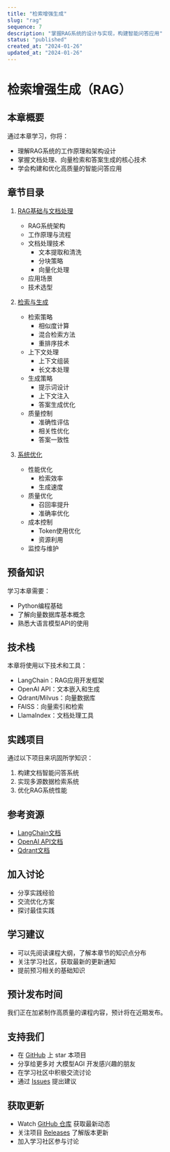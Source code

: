 ```yaml
---
title: "检索增强生成"
slug: "rag"
sequence: 7
description: "掌握RAG系统的设计与实现，构建智能问答应用"
status: "published"
created_at: "2024-01-26"
updated_at: "2024-01-26"
---
```


# 检索增强生成（RAG）

## 本章概要

通过本章学习，你将：
- 理解RAG系统的工作原理和架构设计
- 掌握文档处理、向量检索和答案生成的核心技术
- 学会构建和优化高质量的智能问答应用

## 章节目录

1. [RAG基础与文档处理](./basics.md)
   - RAG系统架构
   - 工作原理与流程
   - 文档处理技术
     - 文本提取和清洗
     - 分块策略
     - 向量化处理
   - 应用场景
   - 技术选型

2. [检索与生成](./retrieval-generation.md)
   - 检索策略
     - 相似度计算
     - 混合检索方法
     - 重排序技术
   - 上下文处理
     - 上下文组装
     - 长文本处理
   - 生成策略
     - 提示词设计
     - 上下文注入
     - 答案生成优化
   - 质量控制
     - 准确性评估
     - 相关性优化
     - 答案一致性

3. [系统优化](./optimization.md)
   - 性能优化
     - 检索效率
     - 生成速度
   - 质量优化
     - 召回率提升
     - 准确率优化
   - 成本控制
     - Token使用优化
     - 资源利用
   - 监控与维护

## 预备知识

学习本章需要：
- Python编程基础
- 了解向量数据库基本概念
- 熟悉大语言模型API的使用

## 技术栈

本章将使用以下技术和工具：
- LangChain：RAG应用开发框架
- OpenAI API：文本嵌入和生成
- Qdrant/Milvus：向量数据库
- FAISS：向量索引和检索
- LlamaIndex：文档处理工具

## 实践项目

通过以下项目来巩固所学知识：
1. 构建文档智能问答系统
2. 实现多源数据检索系统
3. 优化RAG系统性能

## 参考资源

- [LangChain文档](https://python.langchain.com/docs/get_started/introduction.html)
- [OpenAI API文档](https://platform.openai.com/docs/introduction)
- [Qdrant文档](https://qdrant.tech/documentation/)

## 加入讨论
- 分享实践经验
- 交流优化方案
- 探讨最佳实践

## 学习建议
- 可以先阅读课程大纲，了解本章节的知识点分布
- 关注学习社区，获取最新的更新通知
- 提前预习相关的基础知识

## 预计发布时间
我们正在加紧制作高质量的课程内容，预计将在近期发布。

## 支持我们
- 在 [GitHub](https://github.com/learnagi/learnagi-course) 上 star 本项目
- 分享给更多对 大模型AGI 开发感兴趣的朋友
- 在学习社区中积极交流讨论
- 通过 [Issues](https://github.com/learnagi/learnagi-course/issues) 提出建议

## 获取更新
- Watch [GitHub 仓库](https://github.com/learnagi/learnagi-course) 获取最新动态
- 关注项目 [Releases](https://github.com/learnagi/learnagi-course/releases) 了解版本更新
- 加入学习社区参与讨论
